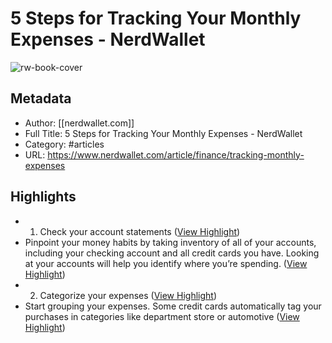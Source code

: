 # 5 Steps for Tracking Your Monthly Expenses - NerdWallet

![rw-book-cover](https://readwise-assets.s3.amazonaws.com/static/images/article0.00998d930354.png)

## Metadata
- Author: [[nerdwallet.com]]
- Full Title: 5 Steps for Tracking Your Monthly Expenses - NerdWallet
- Category: #articles
- URL: https://www.nerdwallet.com/article/finance/tracking-monthly-expenses

## Highlights
- 1. Check your account statements ([View Highlight](https://instapaper.com/read/1432472414/17062475))
- Pinpoint your money habits by taking inventory of all of your accounts, including your checking account and all credit cards you have. Looking at your accounts will help you identify where you’re spending. ([View Highlight](https://instapaper.com/read/1432472414/17062477))
- 2. Categorize your expenses ([View Highlight](https://instapaper.com/read/1432472414/17062478))
- Start grouping your expenses. Some credit cards automatically tag your purchases in categories like department store or automotive ([View Highlight](https://instapaper.com/read/1432472414/17062480))

